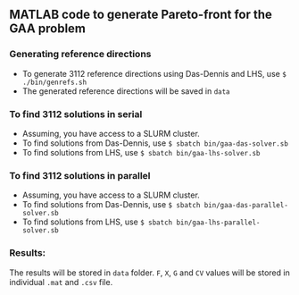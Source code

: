 ## MATLAB code to generate Pareto-front for the GAA problem

### Generating reference directions

 - To generate 3112 reference directions using Das-Dennis and LHS, use `$ ./bin/genrefs.sh`
 - The generated reference directions will be saved in `data`

### To find 3112 solutions in serial

 - Assuming, you have access to a SLURM cluster.
 - To find solutions from Das-Dennis, use `$ sbatch bin/gaa-das-solver.sb`
 - To find solutions from LHS, use `$ sbatch bin/gaa-lhs-solver.sb`

### To find 3112 solutions in parallel

 - Assuming, you have access to a SLURM cluster.
 - To find solutions from Das-Dennis, use `$ sbatch bin/gaa-das-parallel-solver.sb`
 - To find solutions from LHS, use `$ sbatch bin/gaa-lhs-parallel-solver.sb`

### Results:
    
The results will be stored in `data` folder. `F`, `X`, `G` and `CV` values will be stored in individual `.mat` and `.csv` file. 
